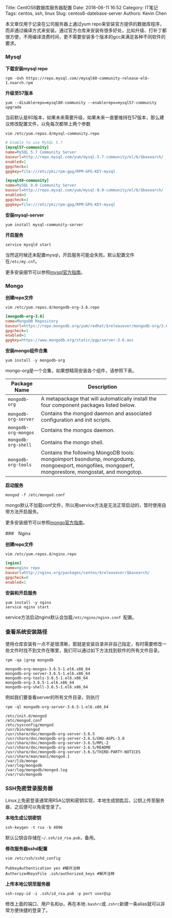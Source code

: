 Title: CentOS6数据库服务器配置
Date: 2018-06-11 16:52
Category: IT笔记
Tags: centos, ssh, linux
Slug: centos6-datebase-server
Authors: Kevin Chen


本文章仅用于记录在公司服务器上通过yum repo来安装官方提供的数据库程序，而非通过编译方式来安装。通过官方仓库来安装有很多好处，比如升级、打补丁都很方便，不用编译浪费时间，更不需要安装多个版本的gcc来满足各种不同软件的要求。



### Mysql

**下载安装mysql repo**

`rpm -Uvh https://repo.mysql.com//mysql80-community-release-el6-1.noarch.rpm`

**升级至57版本**

`yum --disablerepo=mysql80-community --enablerepo=mysql57-community upgrade`

当前默认是80版本，如果未来需要升级，如果未来一直要维持在57版本，那么建议修改配置文件，以免每次都带上两个参数

`vim /etc/yum.repos.d/mysql-community.repo `

```ini
# Enable to use MySQL 5.7
[mysql57-community]
name=MySQL 5.7 Community Server
baseurl=http://repo.mysql.com/yum/mysql-5.7-community/el/6/$basearch/
enabled=1
gpgcheck=1
gpgkey=file:///etc/pki/rpm-gpg/RPM-GPG-KEY-mysql

[mysql80-community]
name=MySQL 8.0 Community Server
baseurl=http://repo.mysql.com/yum/mysql-8.0-community/el/6/$basearch/
enabled=0
gpgcheck=1
gpgkey=file:///etc/pki/rpm-gpg/RPM-GPG-KEY-mysql

```

**安装mysql-server**

`yum install mysql-community-server`

**开启服务**

`service mysqld start`

当然这时候还未配置mysql，开启服务可能会失败。默认配置文件在`/etc/my.cnf`。



更多安装细节可以参照[mysql官方指南](https://dev.mysql.com/doc/mysql-yum-repo-quick-guide/en/)。



### Mongo

**创建repo文件**

`vim /etc/yum.repos.d/mongodb-org-3.6.repo`

```ini
[mongodb-org-3.6]
name=MongoDB Repository
baseurl=https://repo.mongodb.org/yum/redhat/$releasever/mongodb-org/3.6/x86_64/
gpgcheck=1
enabled=1
gpgkey=https://www.mongodb.org/static/pgp/server-3.6.asc
```

**安装mongo组件合集**

`yum install -y mongodb-org`

mongo-org是一个合集，如果想精简安装各个组件，请参照下表。

| Package Name         | Description                                                  |
| -------------------- | ------------------------------------------------------------ |
| `mongodb-org`        | A metapackage that will automatically install the four component packages listed below. |
| `mongodb-org-server` | Contains the mongod daemon and associated configuration and init scripts. |
| `mongodb-org-mongos` | Contains the mongos daemon. |
| `mongodb-org-shell`  | Contains the mongo shell. |
| `mongodb-org-tools`  | Contains the following MongoDB tools: mongoimport bsondump, mongodump, mongoexport, mongofiles, mongoperf, mongorestore, mongostat, and mongotop. |

**启动服务**

`mongod -f /etc/mongod.conf `

mongo默认不加载conf文件，所以用service方法是无法正常启动的，暂时使用自带方法开启服务。



更多安装细节可以参照[mongo官方指南](https://docs.mongodb.com/manual/tutorial/install-mongodb-on-red-hat/)。



###　Nginx

**创建repo文件**

`vim /etc/yum.repos.d/nginx.repo`

```ini
[nginx]
name=nginx repo
baseurl=http://nginx.org/packages/centos/$releasever/$basearch/
gpgcheck=0
enabled=1
```

**安装和开启服务**

```
yum install -y nginx
service nginx start
```

service方法启动nginx默认会加载`/etc/nginx/nginx.conf `配置。



### 查看系统安装路径

使用仓库安装有一点不是很清晰，那就是安装目录并非自己指定，有时需要修改一些文件时找不到文件在哪里，我们可以通过如下方法找到软件的所有文件目录。

`rpm -qa |grep mongodb `

```
mongodb-org-mongos-3.6.5-1.el6.x86_64
mongodb-org-server-3.6.5-1.el6.x86_64
mongodb-org-tools-3.6.5-1.el6.x86_64
mongodb-org-3.6.5-1.el6.x86_64
mongodb-org-shell-3.6.5-1.el6.x86_64
```

例如我们要查看server的所有文件目录，则执行

`rpm -ql mongodb-org-server-3.6.5-1.el6.x86_64   `

```
/etc/init.d/mongod
/etc/mongod.conf
/etc/sysconfig/mongod
/usr/bin/mongod
/usr/share/doc/mongodb-org-server-3.6.5
/usr/share/doc/mongodb-org-server-3.6.5/GNU-AGPL-3.0
/usr/share/doc/mongodb-org-server-3.6.5/MPL-2
/usr/share/doc/mongodb-org-server-3.6.5/README
/usr/share/doc/mongodb-org-server-3.6.5/THIRD-PARTY-NOTICES
/usr/share/man/man1/mongod.1
/var/lib/mongo
/var/log/mongodb
/var/log/mongodb/mongod.log
/var/run/mongodb
```



### SSH免密登录服务器

Linux上免密登录通常用RSA公钥和密钥实现，本地生成钥匙后，公钥上传至服务器，之后便可以免密登录了。

**本地生成公钥密钥**

`ssh-keygen -t rsa -b 4096`

默认公钥会存储在`~/.ssh/id_rsa.pub`，备用。

**修改服务器sshd配置**

`vim /etc/ssh/sshd_config `

```
PubkeyAuthentication yes #解开注释
AuthorizedKeysFile .ssh/authorized_keys #解开注释
```

**上传本地公钥至服务器**

`ssh-copy-id -i .ssh/id_rsa.pub -p port user@ip`

修改上面的端口、用户名和ip，再在本地`.bashrc`或`.zshrc`新建一条alias就可以非常方便快捷的登录了。